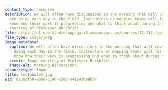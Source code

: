 ```yaml
---
content_type: resource
description: We will often have discussions in the morning that will cover what we
  are doing each day in the field. Instructors or mapping teams will let the others
  know how their work is progressing and what to think about during the day. Image
  courtesy of Professor Burchfiel.
file: https://ol-ocw-studio-app-qa.s3.amazonaws.com/courses/12-114-field-geology-i-fall-2005/02302f50e00e314dc5eca41243b99bc7_lec1photo4.jpg
file_type: image/jpeg
image_metadata:
  caption: We will often have discussions in the morning that will cover what we are
    doing each day in the field. Instructors or mapping teams will let the others
    know how their work is progressing and what to think about during the day.
  credit: Image courtesy of Professor Burchfiel.
  image-alt: Morning discussions.
resourcetype: Image
title: lec1photo4.jpg
uid: 02302f50-e00e-314d-c5ec-a41243b99bc7
---
```

